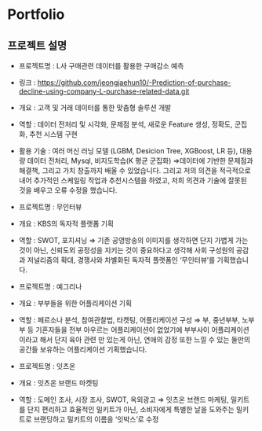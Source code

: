 # Portfolio

## 프로젝트 설명

- 프로젝트명 : L사 구매관련 데이터를 활용한 구매감소 예측
- 링크 : https://github.com/jeongjaehun10/-Prediction-of-purchase-decline-using-company-L-purchase-related-data.git  
- 개요 :  고객 및 거래 데이터를 통한 맞춤형 솔루션 개발
- 역할 : 데이터 전처리 및 시각화, 문제점 분석, 새로운 Feature 생성, 정확도, 군집화, 추천 시스템 구현
- 활용 기술 : 여러 머신 러닝 모델 (LGBM, Desicion Tree, XGBoost, LR 등), 대용량 데이터 전처리, Mysql, 비지도학습(K 평균 군집화)
⇒데이터에 기반한 문제점과 해결책, 그리고 가치 창출까지 배울 수 있었습니다. 
그리고 저의 의견을 적극적으로 내어 추가적인 스케일링 작업과 추천시스템을 하였고, 저희 의견과 기술에 잘못된 것을 배우고 오류 수정을 했습니다. 

- 프로젝트명 : 무인터뷰
- 개요 : KBS의 독자적 플랫폼 기획
- 역할 :  SWOT, 포지셔닝
⇒ 기존 공영방송의 이미지를 생각하면 단지 가볍게 가는 것이 아닌, 신뢰도외 공정성을 지키는 것이 중요하다고 생각해 사회 구성원의 공감과 저널리즘의 확대, 경쟁사와 차별화된 독자적 플랫폼인 ‘무인터뷰’를 기획했습니다. 


- 프로젝트명 : 예그리나
- 개요 : 부부들을 위한 어플리케이션 기획
- 역할 : 페르소나 분석, 참여관찰법, 타켓팅, 어플리케이션 구성
⇒ 부, 중년부부, 노부부 등 기혼자들을 전부 아우르는 어플리케이션이 없었기에 부부사이 어플리케이션이라고 해서 단지 육아 관련 만 있는게 아닌, 연애의 감정 또한 느낄 수 있는 둘만의 공간들 보유하는 어플리케이션 기획했습니다. 


- 프로젝트명 : 잇츠온
- 개요 : 잇츠온 브랜드 마켓팅
- 역할 : 도메인 조사, 시장 조사, SWOT, 옥외광고 
⇒  잇츠온 브랜드 마케팅, 밀키트를 단지 편리하고 효율적인 밀키트가 아닌, 소비자에게 특별한 날을 도와주는 밀키트로 브랜딩하고 
밀키트의 이름을 ‘잇박스’로 수정
